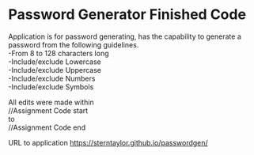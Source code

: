 # Password Generator Finished Code

Application is for password generating, has the capability to generate a password from the following guidelines.<br/>
-From 8 to 128 characters long<br/>
-Include/exclude Lowercase<br/>
-Include/exclude Uppercase<br/>
-Include/exclude Numbers<br/>
-Include/exclude Symbols<br/>

All edits were made within<br/>
//Assignment Code start<br/>
          to<br/>
//Assignment Code end<br/>

URL to application https://sterntaylor.github.io/passwordgen/

